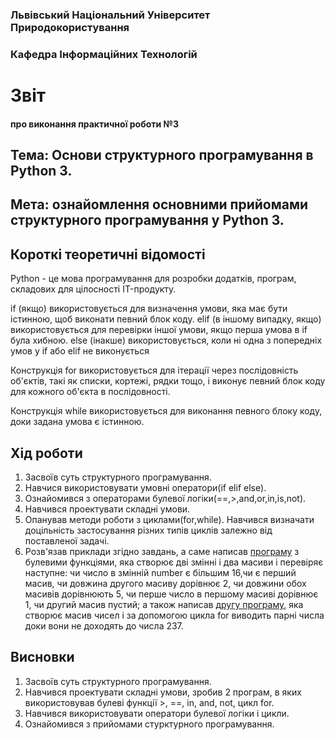 ### Львівський Національний Університет Природокористування 

### Кафедра Інформаційних Технологій 
# Звіт
#### про виконання практичної роботи №3
## Тема: Основи структурного програмування в Python 3.
## Мета: ознайомлення основними прийомами структурного програмування у Python 3.
## Короткі теоретичні відомості
Python  - це мова програмування для розробки додатків, програм, складових для цілосності IT-продукту.

if (якщо) використовується для визначення умови, яка має бути істинною, щоб виконати певний блок коду.
elif (в іншому випадку, якщо) використовується для перевірки іншої умови, якщо перша умова в if була хибною.
else (інакше) використовується, коли ні одна з попередніх умов у if або elif не виконується

Конструкція for використовується для ітерації через послідовність об'єктів, такі як списки, кортежі, рядки тощо, і виконує певний блок коду для кожного об'єкта в послідовності.

Конструкція while використовується для виконання певного блоку коду, доки задана умова є істинною.

## Хід роботи
1. Засвоїв суть структурного програмування.
2. Навчися використовувати умовні оператори(if elif else).
3. Ознайомився з операторами булевої логіки(==,>,and,or,in,is,not).
4. Навчився проектувати складні умови.
5. Опанував методи роботи з циклами(for,while). Навчився визначати доцільність застосування різних типів циклів залежно від поставленої задачі.
6. Розв'язав приклади згідно завдань, а саме написав [програму](script.py) з булевими функціями, яка створює дві змінні і два масиви і перевіряє наступне: чи число в змінній number є більшим 16,чи є перший масив, чи довжина другого масиву дорівнює 2, чи довжини обох масивів дорівнюють 5, чи перше число в першому масиві дорівнює 1, чи другий масив пустий; а також написав [другу програму](script1.py), яка створює масив чисел і за допомогою цикла for виводить парні числа доки вони не доходять до числа 237.
## Висновки
1) Засвоїв суть структурного програмування.
2) Навчився проектувати складні умови, зробив 2 програм, в яких використовував булеві функції >, ==, in, and, not, цикл for.
3) Навчився використовувати оператори булевої логіки і цикли.
4) Ознайомився з прийомами стурктурного програмування.